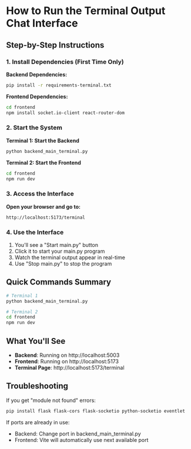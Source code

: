 # How to Run the Terminal Output Chat Interface

## Step-by-Step Instructions

### 1. Install Dependencies (First Time Only)

**Backend Dependencies:**
```bash
pip install -r requirements-terminal.txt
```

**Frontend Dependencies:**
```bash
cd frontend
npm install socket.io-client react-router-dom
```

### 2. Start the System

**Terminal 1: Start the Backend**
```bash
python backend_main_terminal.py
```

**Terminal 2: Start the Frontend**
```bash
cd frontend
npm run dev
```

### 3. Access the Interface

**Open your browser and go to:**
```
http://localhost:5173/terminal
```

### 4. Use the Interface

1. You'll see a "Start main.py" button
2. Click it to start your main.py program
3. Watch the terminal output appear in real-time
4. Use "Stop main.py" to stop the program

## Quick Commands Summary

```bash
# Terminal 1
python backend_main_terminal.py

# Terminal 2
cd frontend
npm run dev
```

## What You'll See

- **Backend**: Running on http://localhost:5003
- **Frontend**: Running on http://localhost:5173
- **Terminal Page**: http://localhost:5173/terminal

## Troubleshooting

If you get "module not found" errors:
```bash
pip install flask flask-cors flask-socketio python-socketio eventlet
```

If ports are already in use:
- Backend: Change port in backend_main_terminal.py
- Frontend: Vite will automatically use next available port
